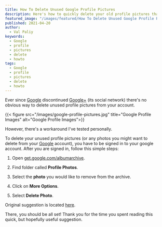 ```yaml
---
title: How To Delete Unused Google Profile Pictures
description: Here's how to quickly delete your old profile pictures that are still a part of your Google profile.
featured_image: "/images/featured/How To Delete Unused Google Profile Pictures.png"
published: 2021-04-20
author:
  - Val Paliy
keywords:
  - Google
  - profile
  - pictures
  - delete
  - howto
tags:
  - Google
  - profile
  - pictures
  - delete
  - howto
---
```


Ever since [Google](https://google.com/) discontinued [Google+](https://en.wikipedia.org/wiki/Google%2B) (its social network) there's no obvious way to delete unused profile pictures from your account.

{{< figure src="/images/google-profile-pictures.jpg" title="Google Profile Images" alt="Google Profile Images">}}

However, there's a workaround I've tested personally.

To delete your unused profile pictures (or any photos you might want to delete from your [Google](https://google.com/) account), you have to be signed in to your google account. After you are signed in, follow this simple steps:

1.  Open [get.google.com/albumarchive](http://www.google.com/appserve/mkt/p/AFIPhzX_AokWwcTXiiIJmD0oj_Jgx_FUDDQzRxEKLowaKN9A2d8WeMA9wlCq7-TKYd9aAg3ZkFaZZ8jQJcu8-y9TKaaCF0vxSw).

2.  Find folder called **Profile Photos**.

3.  Select the **photo** you would like to remove from the archive.

4.  Click on **More Options**.

5.  Select **Delete Photo**.

Original suggestion is located [here](https://support.google.com/photos/thread/143925?hl=en&msgid=144713).

There, you should be all set! Thank you for the time you spent reading this quick, but hopefully useful suggestion.
